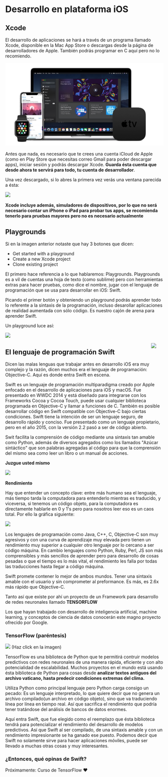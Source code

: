 # Desarrollo en plataforma iOS

## Xcode

El desarrollo de aplicaciones se hará a través de un programa llamado Xcode, disponible en la Mac App Store o descargas desde la página de desarrolladores de Apple. También podrás programar en C aquí pero no lo recomiendo.

![](images/scr1.png)

Antes que nada, es necesario que te crees una cuenta iCloud de Apple (como en Play Store que necesitas correo Gmail para poder descargar apps), iniciar sesión y podrás descargar Xcode. **Guarda ésta cuenta que desde ahora te servirá para todo, tu cuenta de desarrollador**.

Una vez descargado, si lo abres la primera vez verás una ventana parecida a ésta:

![](images/scr2.png)

**Xcode incluye además, simuladores de dispositivos, por lo que no será necesario contar un iPhone o iPad para probar tus apps, se recomienda tenerlo para pruebas mayores pero no es necesario actualmente**

## Playgrounds

Si en la imagen anterior notaste que hay 3 botones que dicen:

- Get started with a playground
- Create a new Xcode project
- Clone existing project

El primero hace referencia a lo que hablaremos: Playgrounds.
Playgrounds es a vil de cuentas una hoja de texto (como sublime) pero con herramientas extras para hacer pruebas, como dice el nombre, jugar con el lenguaje de programación que se usa para desarrollar en iOS: Swift.

Picando el primer botón y obteniendo un playground podrás aprender todo lo referente a la sintaxis de la programación, incluso desarollar aplicaciones de realidad aumentada con sólo código. Es nuestro cajón de arena para aprender Swift.

Un playground luce así:

![](images/scr3.png)

<p>
  <img src="images/scr4.png" align = "right"  width="40" />

</p>

## El lenguaje de programación Swift

Dicen las malas lenguas que trabajar antes en desarrollo iOS era muy complejo y la razón, dicen muchos era el lenguaje de programación: Objective-C. Aquí es donde entra Swift en escena.

Swift es un lenguaje de programación multiparadigma creado por Apple enfocado en el desarrollo de aplicaciones para iOS y macOS. Fue presentado en WWDC 2014 y está diseñado para integrarse con los Frameworks Cocoa y Cocoa Touch, puede usar cualquier biblioteca programada en Objective-C y llamar a funciones de C. También es posible desarrollar código en Swift compatible con Objective-C bajo ciertas condiciones. Swift tiene la intención de ser un lenguaje seguro, de desarrollo rápido y conciso. Fue presentado como un lenguaje propietario, pero en el año 2015, con la versión 2.2 pasó a ser de código abierto.

Swit facilita la comprensión de código mediante una sintaxis tan amable como Python, además de diversos agregados como los llamados "Azúcar sintáctico" que son palabras agregadas al código para que la comprensión del mismo sea como leer un libro o un manual de acciones.

**Juzgue usted mismo**

![](images/scr6.png)

**Rendimiento**

Hay que entender un concepto clave: entre más humano sea el lenguaje, más tiempo tarda la computadora para entenderlo mientras es traducido, y viceversa, si tenemos un código objeto, para la computadora es directamente hablarle en 0 y 1's pero para nosotros leer eso es un caos total. Por ello la gráfica siguiente:

![](images/scr5.png)

Los lenguajes de programación como Java, C++, C, Objective-C son muy agresivos y con una curva de aprendizaje muy elevada pero tienen un rendimiento muy superior a cualquier otro lenguaje por lo cercano a ser código máquina. En cambio lenguajes como Python, Ruby, Perl, JS son más comprensibles y más sencillos de aprender pero para desarrollo de cosas pesadas o que el tiempo es lo más vital, el rendimiento les falla por todas las traducciones hasta llegar a código máquina. 

Swift promete contener lo mejor de ambos mundos. Tener una sintaxis amable con el usuario y sin comprometer al preformance. Es más, es 2.6x más rápido que Objective-C.

Tanto así que existe por ahí un proyecto de un Framework para desarrollo de redes neuronales llamado **TENSORFLOW**

Los que hayan trabajado con desarrollo de inteligencia artificial, machine learning, y conceptos de ciencia de datos conocerán este magno proyecto ofrecido por Google.

### TensorFlow (paréntesis)

[![](images/tensor.png)](https://www.youtube.com/watch?time_continue=56&v=p45kQklIsd4&feature=emb_logo)
(Haz click en la imagen)

TensorFlow es una biblioteca de Python que te permitirá contruir modelos predictivos con redes neuronales de una manera rápida, eficiente y con alto potencialidad de escalabilidad. Muchos proyectos en el mundo está usando ésta biblioteca de Python para cosas desde **analizar textos antiguos del archivo vaticano, hasta predecir condiciones extremas del clima.**

Utiliza Python como principal lenguaje pero Python carga consigo un pecado: Es un lenguaje interpretado, lo que quiere decir que no genera un archivo compilado(un archivo en código objeto), sino que va traduciendo línea por línea en tiempo real. Así que sacrifica el rendimiento que podría tener tratándose del análisis de bancos de datos enormes.

Aquí entra Swift, que fue elegido como el reemplazo que ésta biblioteca tendrá para potencializar el rendimiento del desarrollo de modelos predictivos. Así que Swift al ser compilado, de una sintaxis amable y con un rendimiento impresionante se ha ganado ese puesto. Podemos decir que Swift no solamente sirve para hacer aplicaciones móviles, puede ser llevado a muchas otras cosas y muy interesantes.

### ¿Entonces, qué opinas de Swift?

Próximamente: Curso de TensorFlow ❤️